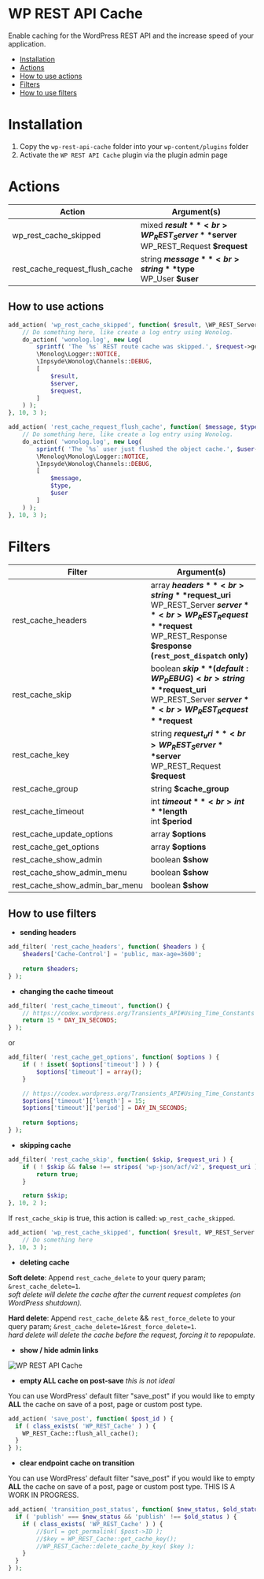 WP REST API Cache
====
Enable caching for the WordPress REST API and the increase speed of your application.

- [Installation](#installation)
- [Actions](#actions)
- [How to use actions](#how-to-use-actions)
- [Filters](#filters)
- [How to use filters](#how-to-use-filters)

Installation
====
1. Copy the `wp-rest-api-cache` folder into your `wp-content/plugins` folder
2. Activate the `WP REST API Cache` plugin via the plugin admin page

Actions
====
| Action    | Argument(s) |
|-----------|-----------|
| wp_rest_cache_skipped | mixed **$result**<br>WP_REST_Server **$server**<br>WP_REST_Request **$request** |
| rest_cache_request_flush_cache | string **$message**<br>string **$type**<br>WP_User **$user** |

How to use actions
----

```PHP
add_action( 'wp_rest_cache_skipped', function( $result, \WP_REST_Server $server, \WP_REST_Request $request ) {
	// Do something here, like create a log entry using Wonolog.
	do_action( 'wonolog.log', new Log(
		sprintf( 'The `%s` REST route cache was skipped.', $request->get_route() ),
		\Monolog\Logger::NOTICE,
		\Inpsyde\Wonolog\Channels::DEBUG,
		[
			$result,
			$server,
			$request,
		]
	) );
}, 10, 3 );
```

```PHP
add_action( 'rest_cache_request_flush_cache', function( $message, $type, WP_User $user ) {
	// Do something here, like create a log entry using Wonolog.
	do_action( 'wonolog.log', new Log(
		sprintf( 'The `%s` user just flushed the object cache.', $user->user_login ),
		\Monolog\Monolog\Logger::NOTICE,
		\Inpsyde\Wonolog\Channels::DEBUG,
		[
			$message,
			$type,
			$user
		]
	) );
}, 10, 3 );
```

Filters
====
| Filter    | Argument(s) |
|-----------|-----------|
| rest_cache_headers | array **$headers**<br>string **$request_uri**<br>WP_REST_Server **$server**<br>WP_REST_Request **$request**<br>WP_REST_Response **$response (`rest_post_dispatch` only)** |
| rest_cache_skip | boolean **$skip** ( default: WP_DEBUG )<br>string **$request_uri**<br>WP_REST_Server **$server**<br>WP_REST_Request **$request** |
| rest_cache_key | string **$request_uri**<br>WP_REST_Server **$server**<br>WP_REST_Request **$request** |
| rest_cache_group | string **$cache_group** |
| rest_cache_timeout | int **$timeout**<br>int **$length**<br>int **$period** |
| rest_cache_update_options | array **$options** |
| rest_cache_get_options | array **$options** |
| rest_cache_show_admin | boolean **$show** |
| rest_cache_show_admin_menu | boolean **$show** |
| rest_cache_show_admin_bar_menu | boolean **$show** |

How to use filters
----
- **sending headers**

```PHP
add_filter( 'rest_cache_headers', function( $headers ) {
	$headers['Cache-Control'] = 'public, max-age=3600';
	
	return $headers;
} );
```

- **changing the cache timeout**

```PHP
add_filter( 'rest_cache_timeout', function() {
	// https://codex.wordpress.org/Transients_API#Using_Time_Constants
	return 15 * DAY_IN_SECONDS;
} );
```
or
```PHP
add_filter( 'rest_cache_get_options', function( $options ) {
	if ( ! isset( $options['timeout'] ) ) {
		$options['timeout'] = array();
	}

	// https://codex.wordpress.org/Transients_API#Using_Time_Constants
	$options['timeout']['length'] = 15;
	$options['timeout']['period'] = DAY_IN_SECONDS;
	
	return $options;
} );
```

- **skipping cache**

```PHP
add_filter( 'rest_cache_skip', function( $skip, $request_uri ) {
	if ( ! $skip && false !== stripos( 'wp-json/acf/v2', $request_uri ) ) {
		return true;
	}

	return $skip;
}, 10, 2 );
```

If `rest_cache_skip` is true, this action is called: `wp_rest_cache_skipped`.

```PHP
add_action( 'wp_rest_cache_skipped', function( $result, WP_REST_Server $server, WP_REST_Request $request ) {
	// Do something here
}, 10, 3 );
```

- **deleting cache**

**Soft delete**:
Append `rest_cache_delete` to your query param; `&rest_cache_delete=1`.  
_soft delete will delete the cache after the current request completes (on WordPress shutdown)._ 

**Hard delete**: Append `rest_cache_delete` && `rest_force_delete` to your query param; `&rest_cache_delete=1&rest_force_delete=1`.  
_hard delete will delete the cache before the request, forcing it to repopulate._
- **show / hide admin links**

![WP REST API Cache](http://airesgoncalves.com.br/screenshot/wp-rest-api-cache/readme/filter-admin-show.gif)

- **empty ALL cache on post-save** _this is not ideal_

You can use WordPress' default filter "save_post" if you would like to empty **ALL** the cache on save of a post,
page or custom post type.

```PHP
add_action( 'save_post', function( $post_id ) {
  if ( class_exists( 'WP_REST_Cache' ) ) {
    WP_REST_Cache::flush_all_cache();
  }
} );
```

- **clear endpoint cache on transition**

You can use WordPress' default filter "save_post" if you would like to empty **ALL** the cache on save of a post,
page or custom post type. THIS IS A WORK IN PROGRESS.

```PHP
add_action( 'transition_post_status', function( $new_status, $old_status, WP_Post $post ) {
  if ( 'publish' === $new_status && 'publish' !== $old_status ) {
    if ( class_exists( 'WP_REST_Cache' ) ) {
        //$url = get_permalink( $post->ID );
        //$key = WP_REST_Cache::get_cache_key();
        //WP_REST_Cache::delete_cache_by_key( $key );
    }
  }
} );
```
